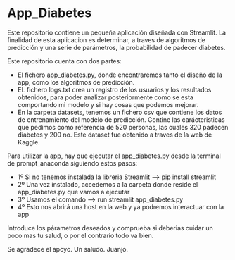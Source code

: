 # App_Diabetes

Este repositorio contiene un pequeña aplicación diseñada con Streamlit. La finalidad de esta aplicacion es determinar, 
a traves de algoritmos de predicción y una serie de parámetros, la probabilidad de padecer diabetes.


Este repositorio cuenta con dos partes:

- El fichero app_diabetes.py, donde encontraremos tanto el diseño de la app, como los algoritmos de predicción.
- EL fichero logs.txt crea un registro de los usuarios y los resultados obtenidos, para poder analizar posteriormente como
  se esta comportando mi modelo y si hay cosas que podemos mejorar.
- En la carpeta datasets, tenemos un fichero csv que contiene los datos de entrenamiento del modelo de predicción.
  Contine las carácteristicas que pedimos como referencia de 520 personas, las cuales 320 padecen diabetes y 200 no.
  Este dataset fue obtenido a traves de la web de Kaggle.
  
Para utilizar la app, hay que ejecutar el app_diabetes.py desde la terminal de prompt_anaconda siguiendo estos pasos:

- 1º Si no tenemos instalada la libreria Streamlit --> pip install streamlit
- 2º Una vez instalado, accedemos a la carpeta donde reside el app_diabetes.py que vamos a ejecutar
- 3º Usamos el comando --> run streamlit app_diabetes.py
- 4º Esto nos abrirá una host en la web y ya podremos interactuar con la app

Introduce los párametros deseados y comprueba si deberias cuidar un poco mas tu salud, o por el contrario todo va bien.

Se agradece el apoyo.
Un saludo.
Juanjo.
